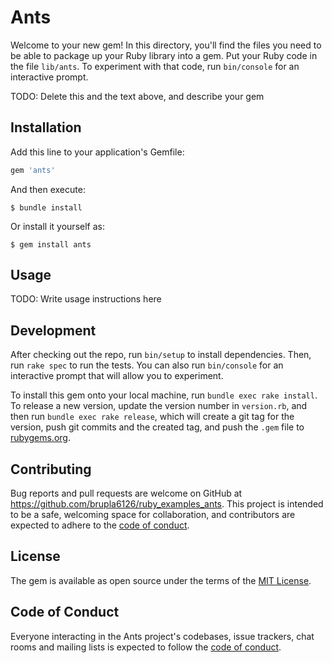 # Ants

Welcome to your new gem! In this directory, you'll find the files you need to be able to package up your Ruby library into a gem. Put your Ruby code in the file `lib/ants`. To experiment with that code, run `bin/console` for an interactive prompt.

TODO: Delete this and the text above, and describe your gem

## Installation

Add this line to your application's Gemfile:

```ruby
gem 'ants'
```

And then execute:

    $ bundle install

Or install it yourself as:

    $ gem install ants

## Usage

TODO: Write usage instructions here

## Development

After checking out the repo, run `bin/setup` to install dependencies. Then, run `rake spec` to run the tests. You can also run `bin/console` for an interactive prompt that will allow you to experiment.

To install this gem onto your local machine, run `bundle exec rake install`. To release a new version, update the version number in `version.rb`, and then run `bundle exec rake release`, which will create a git tag for the version, push git commits and the created tag, and push the `.gem` file to [rubygems.org](https://rubygems.org).

## Contributing

Bug reports and pull requests are welcome on GitHub at https://github.com/brupla6126/ruby_examples_ants. This project is intended to be a safe, welcoming space for collaboration, and contributors are expected to adhere to the [code of conduct](https://github.com/brupla6126/ruby_examples_ants/blob/main/CODE_OF_CONDUCT.md).

## License

The gem is available as open source under the terms of the [MIT License](https://opensource.org/licenses/MIT).

## Code of Conduct

Everyone interacting in the Ants project's codebases, issue trackers, chat rooms and mailing lists is expected to follow the [code of conduct](https://github.com/brupla6126/ruby_examples_ants/blob/main/CODE_OF_CONDUCT.md).
